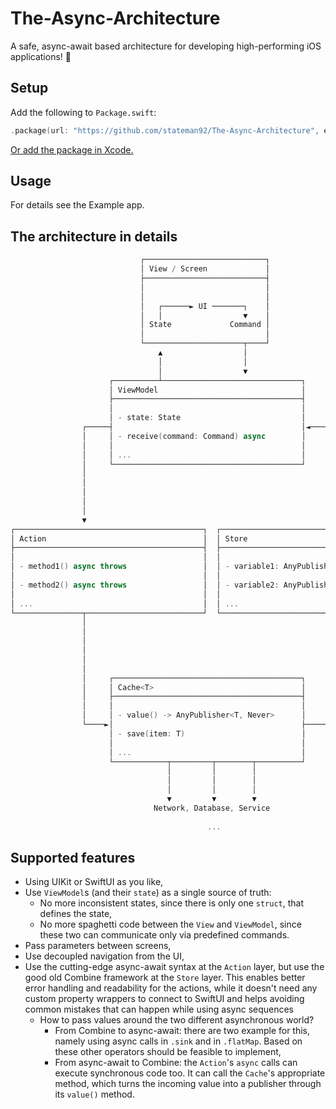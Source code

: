 # The-Async-Architecture
A safe, async-await based architecture for developing high-performing iOS applications! 📱

## Setup

Add the following to `Package.swift`:

```swift
.package(url: "https://github.com/stateman92/The-Async-Architecture", exact: .init(0, 0, 3))
```

[Or add the package in Xcode.](https://developer.apple.com/documentation/xcode/adding-package-dependencies-to-your-app)

## Usage

For details see the Example app.

## The architecture in details

```swift
                             ┌───────────────────────────┐                                
                             │ View / Screen             │                                
                             ├───────────────────────────┤                                
                             │                           │                                
                             │                           │                                
                             │   ┌──────► UI ───────┐    │                                
                             │   │                  ▼    │                                
                             │ State             Command │                                
                             │                           │                                
                             └──────────────────────┬────┘                                
                                 ▲                  │                                     
                                 │                  │                                     
                                 │                  ▼                                     
                      ┌──────────┴───────────────────────────────┐                        
                      │ ViewModel                                │                        
                      ├──────────────────────────────────────────┤                        
                      │                                          │                        
                      │ - state: State                           │                        
                ┌─────┤                                          │◄────┐                  
                │     │ - receive(command: Command) async        │     │                  
                │     │                                          │     │                  
                │     │ ...                                      │     │                  
                │     └──────────────────────────────────────────┘     │                  
                │                                                      │                  
                │                                                      │                  
                │                                                      │                  
                │                                                      │                  
                │                                                      │                  
                ▼                                                      │                  
┌──────────────────────────────────────────┐  ┌────────────────────────┴─────────────────┐
│ Action                                   │  │ Store                                    │
├──────────────────────────────────────────┤  ├──────────────────────────────────────────┤
│                                          │  │                                          │
│ - method1() async throws                 │  │ - variable1: AnyPublisher<Value1, Never> │
│                                          │  │                                          │
│ - method2() async throws                 │  │ - variable2: AnyPublisher<Value2, Never> │
│                                          │  │                                          │
│ ...                                      │  │ ...                                      │
└───────────────┬──────────────────────────┘  └──────────────────────────────────────────┘
                │                                                      ▲                  
                │                                                      │                  
                │                                                      │                  
                │                                                      │                  
                │                                                      │                  
                │                                                      │                  
                │     ┌──────────────────────────────────────────┐     │                  
                │     │ Cache<T>                                 │     │                  
                │     ├──────────────────────────────────────────┤     │                  
                │     │                                          │     │                  
                │     │ - value() -> AnyPublisher<T, Never>      │     │                  
                └────►│                                          ├─────┘                  
                      │ - save(item: T)                          │                        
                      │                                          │                        
                      │ ...                                      │                        
                      └────────────┬─────────┬────────┬──────────┘                        
                                   │         │        │                                   
                                   │         │        │                                   
                                   │         │        │                                   
                                   ▼         ▼        ▼                                   
                                Network, Database, Service                                
                                                                                          
                                            ...                                           
```

## Supported features

- Using UIKit or SwiftUI as you like,
- Use `ViewModel`s (and their `state`) as a single source of truth:
  - No more inconsistent states, since there is only one `struct`, that defines the state,
  - No more spaghetti code between the `View` and `ViewModel`, since these two can communicate only via predefined commands.
- Pass parameters between screens,
- Use decoupled navigation from the UI,
- Use the cutting-edge async-await syntax at the `Action` layer, but use the good old Combine framework at the `Store` layer. This enables better error handling and readability for the actions, while it doesn't need any custom property wrappers to connect to SwiftUI and helps avoiding common mistakes that can happen while using async sequences
  - How to pass values around the two different asynchronous world?
    - From Combine to async-await: there are two example for this, namely using async calls in `.sink` and in `.flatMap`. Based on these other operators should be feasible to implement,
    - From async-await to Combine: the `Action`'s `async` calls can execute synchronous code too. It can call the `Cache`'s appropriate method, which turns the incoming value into a publisher through its `value()` method.

